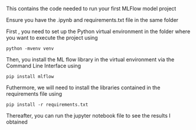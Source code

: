 This contains the code needed to run your first MLFlow model project

Ensure you have the .ipynb and requirements.txt file in the same folder

First , you need to set up the Python virtual environment in the folder where you want to execute the project using 

`python -mvenv venv`

Then, you install the ML flow library in the virtual environment via the Command Line Interface using

`pip install mlflow`

Futhermore, we will need to install the libraries contained in the requirements file using

`pip install -r requirements.txt`


Thereafter, you can run the jupyter notebook file to see the results I obtained
